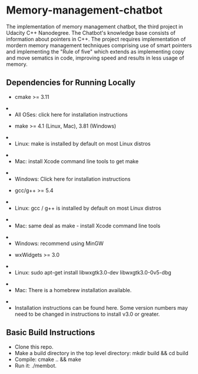 # Memory-management-chatbot

<p>The implementation of memory management chatbot, the third project in Udacity C++ Nanodegree. The Chatbot's knowledge base consists of information about pointers in C++. The project requires implementation of mordern memory management techniques comprising use of smart pointers and implementing the "Rule of five" which extends as implementing copy and move sematics in code, improving speed and results in less usage of memory.</p>

<h2>Dependencies for Running Locally</h2>


<ul><li>cmake >= 3.11</li></ul>
    <li>
        <ul>
            <li>All OSes: click here for installation instructions</li>
        </ul>
    </li>
<ul><li>make >= 4.1 (Linux, Mac), 3.81 (Windows)</li></ul>
    <li>
        <ul>
            <li>Linux: make is installed by default on most Linux distros</li>
        </ul>
    </li>
    <li>
        <ul>
            <li>Mac: install Xcode command line tools to get make</li>
        </ul>
    </li>
    <li>
        <ul>
            <li>Windows: Click here for installation instructions</li>
        </ul>
    </li>
<ul><li>gcc/g++ >= 5.4</li></ul>
    <li>
        <ul>
            <li>Linux: gcc / g++ is installed by default on most Linux distros</li>
        </ul>
    </li>
    <li>
        <ul>
            <li>Mac: same deal as make - install Xcode command line tools</li>
        </ul>
    </li>
    <li>
        <ul>
            <li>Windows: recommend using MinGW</li>
        </ul>
    </li>
<ul><li>wxWidgets >= 3.0</li></ul>
    <li>
        <ul>
            <li>Linux: sudo apt-get install libwxgtk3.0-dev libwxgtk3.0-0v5-dbg</li>
        </ul>
    </li>
    <li>
        <ul>
            <li>Mac: There is a homebrew installation available.</li>
        </ul>
    </li>
    <li>
        <ul>
            <li>Installation instructions can be found here. Some version numbers may need to be changed in instructions to install v3.0 or greater.</li>
        </ul>
    </li>


<h2>Basic Build Instructions</h2>
<ul>
    <li>Clone this repo.</li>
    <li>Make a build directory in the top level directory: mkdir build && cd build</li>
    <li>Compile: cmake .. && make</li>
    <li>Run it: ./membot.</li>
</ul>

